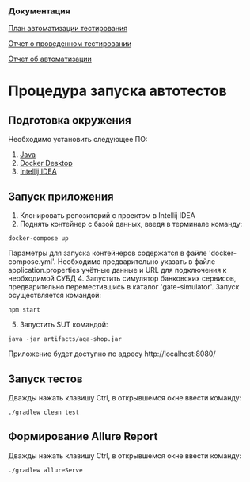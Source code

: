 ### Документация

[План автоматизации тестирования](https://github.com/granegoro/qaDiploma/blob/main/docs/Plan.md)

[Отчет о проведенном тестировании](https://github.com/granegoro/qaDiploma/blob/main/docs/Report.md)

[Отчет об автоматизации](https://github.com/granegoro/qaDiploma/blob/main/docs/Summary.md)

# Процедура запуска автотестов

## Подготовка окружения
Необходимо установить следующее ПО:
1. [Java](https://adoptium.net/temurin/releases/?utm_source=pocket_reader&version=11)
2. [Docker Desktop](https://www.docker.com/products/docker-desktop/)
3. [Intellij IDEA](https://www.jetbrains.com/idea/download/)


## Запуск приложения
1. Клонировать репозиторий с проектом в Intellij IDEA
2. Поднять контейнер с базой данных, введя в терминале команду:
```
docker-compose up
```
Параметры для запуска контейнеров 
содержатся в файле 'docker-compose.yml'. Необходимо предварительно указать в файле application.properties учётные 
данные и URL для подключения к необходимой СУБД
4. Запустить симулятор банковских сервисов, предварительно переместившись в 
каталог 'gate-simulator'. Запуск осуществляется командой:
```
npm start
```
5. Запустить SUT командой:
```
java -jar artifacts/aqa-shop.jar
```

Приложение будет доступно по адресу http://localhost:8080/

## Запуск тестов
Дважды нажать клавишу Ctrl, в открывшемся окне ввести команду:
```
./gradlew clean test
```

## Формирование Allure Report
Дважды нажать клавишу Ctrl, в открывшемся окне ввести команду:
```
./gradlew allureServe
```